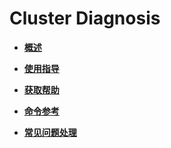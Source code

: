 # Cluster Diagnosis<a name="ZH-CN_TOPIC_0000002294471393"></a>

-   **[概述](概述-Cluster-Diagnosis.md)**  

-   **[使用指导](使用指导-Cluster-Diagnosis.md)**  

-   **[获取帮助](获取帮助-Cluster-Diagnosis.md)**  

-   **[命令参考](命令参考-Cluster-Diagnosis.md)**  

-   **[常见问题处理](常见问题处理-Cluster-Diagnosis.md)**  

